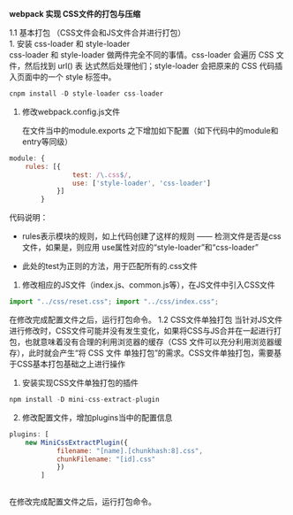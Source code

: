 **webpack 实现 CSS文件的打包与压缩**
      
1.1 基本打包 （CSS文件会和JS文件合并进行打包）    
    1. 安装 css-loader 和 style-loader  
    css-loader 和 style-loader 做两件完全不同的事情。css-loader 会遍历 CSS 文件，然后找到 url() 表 达式然后处理他们；style-loader 会把原来的 CSS 代码插入页面中的一个 style 标签中。 
```js
cnpm install -D style-loader css-loader 
```
1. 修改webpack.config.js文件   

    在文件当中的module.exports 之下增加如下配置（如下代码中的module和entry等同级） 

```js
module: {     
    rules: [{           
                test: /\.css$/,           
                use: ['style-loader', 'css-loader']        
            }]  
        } 
```

代码说明：

* rules表示模块的规则，如上代码创建了这样的规则 —— 检测文件是否是css文件，如果是，则应用 use属性对应的“style-loader”和“css-loader” 

* 此处的test为正则的方法，用于匹配所有的.css文件 
1. 修改相应的JS文件（index.js、common.js等），在JS文件中引入CSS文件    

```js
import "../css/reset.css"; import "../css/index.css";
```

在修改完成配置文件之后，运行打包命令。 
    1.2 CSS文件单独打包 
    当针对JS文件进行修改时，CSS文件可能并没有发生变化，如果将CSS与JS合并在一起进行打包，也就意味着没有合理的利用浏览器的缓存（CSS 文件可以充分利用浏览器缓存），此时就会产生“将 CSS 文件 单独打包”的需求。CSS文件单独打包，需要基于CSS基本打包基础之上进行操作 

1. 安装实现CSS文件单独打包的插件   
 
```js
npm install -D mini-css-extract-plugin 
```

2. 修改配置文件，增加plugins当中的配置信息 
```js
plugins: [     
    new MiniCssExtractPlugin({         
            filename: "[name].[chunkhash:8].css",      
            chunkFilename: "[id].css"     
            }) 
        ] 
        
```        
        
在修改完成配置文件之后，运行打包命令。 